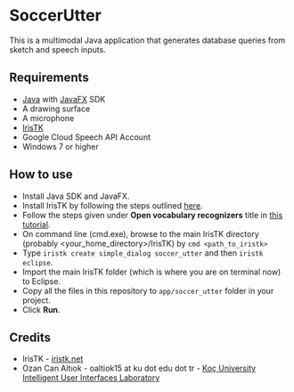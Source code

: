 # SoccerUtter
This is a multimodal Java application that generates database queries from sketch and speech inputs.

## Requirements
* [Java](http://www.oracle.com/technetwork/java/javase/overview/index.html) with [JavaFX](http://www.oracle.com/technetwork/java/javafx2-archive-download-1939373.html) SDK
* A drawing surface
* A microphone
* [IrisTK](iristk.net)
* Google Cloud Speech API Account
* Windows 7 or higher

## How to use
* Install Java SDK and JavaFX.
* Install IrisTK by following the steps outlined [here](http://www.iristk.net/installation.html).
* Follow the steps given under **Open vocabulary recognizers** title in [this tutorial](http://www.iristk.net/tutorial_semantics.html).
* On command line (cmd.exe), browse to the main IrisTK directory (probably <your_home_directory>/IrisTK) by `cmd <path_to_iristk>`
* Type `iristk create simple_dialog soccer_utter` and then `iristk eclipse`.
* Import the main IrisTK folder (which is where you are on terminal now) to Eclipse.
* Copy all the files in this repository to `app/soccer_utter` folder in your project.
* Click **Run**.

## Credits
* IrisTK - [iristk.net](iristk.net)
* Ozan Can Altıok - oaltiok15 at ku dot edu dot tr - [Koç University Intelligent User Interfaces Laboratory](http://iui.ku.edu.tr)
